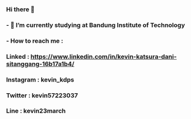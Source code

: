 ### Hi there 👋

### - 🔭 I’m currently studying at Bandung Institute of Technology
### - How to reach me :
###    Linked : https://www.linkedin.com/in/kevin-katsura-dani-sitanggang-16b17a1b4/
###    Instagram  : kevin_kdps
###    Twitter    : kevin57223037
###    Line       : kevin23march
<!--
**kevinkatsura/kevinkatsura** is a ✨ _special_ ✨ repository because its `README.md` (this file) appears on your GitHub profile.

Here are some ideas to get you started:

- 🌱 I’m currently learning Web Development 
- 👯 I’m looking to collaborate on ...
- 🤔 I’m looking for help with ...
- 💬 Ask me about ...
- 📫 How to reach me: ...
- 😄 Pronouns: ...
- ⚡ Fun fact: ...
-->

